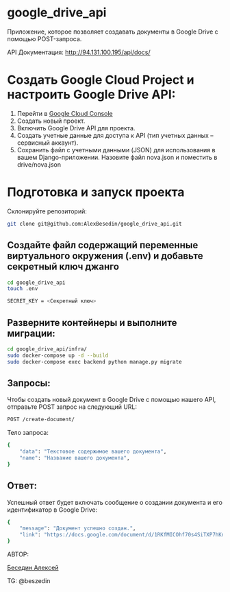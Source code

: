 # google_drive_api

Приложение, которое позволяет создавать документы в Google Drive с помощью POST-запроса.

API Документация: http://94.131.100.195/api/docs/

# Создать Google Cloud Project и настроить Google Drive API:

1. Перейти в [Google Cloud Console](https://console.cloud.google.com/)
2. Создать новый проект.
3. Включить Google Drive API для проекта.
4. Создать учетные данные для доступа к API (тип учетных данных – сервисный аккаунт).
5. Сохранить файл с учетными данными (JSON) для использования в вашем Django-приложении. Назовите файл nova.json и поместить в drive/nova.json

# Подготовка и запуск проекта

Склонируйте репозиторий:
```sh
git clone git@github.com:AlexBesedin/google_drive_api.git
```
## Создайте файл содержащий переменные виртуального окружения (.env) и добавьте секретный ключ джанго

```sh
cd google_drive_api
touch .env
```

```sh
SECRET_KEY = <Секретный ключ>
```
## Разверните контейнеры и выполните миграции:
```sh
cd google_drive_api/infra/
sudo docker-compose up -d --build
sudo docker-compose exec backend python manage.py migrate
```

## Запросы:
Чтобы создать новый документ в Google Drive с помощью нашего API, отправьте POST запрос на следующий URL:

```sh
POST /create-document/

```
Тело запроса:
```sh
{
    "data": "Текстовое содержимое вашего документа",
    "name": "Название вашего документа",
}

```
## Ответ:
Успешный ответ будет включать сообщение о создании документа и его идентификатор в Google Drive:
```sh
{
    "message": "Документ успешно создан.",
    "link": "https://docs.google.com/document/d/1RKfMICOhf70s4SiTXP7hKnAqVjX0v7DTqIuFkZpYfJ4"
}
```

АВТОР: 

[Беседин Алексей](https://github.com/AlexBesedin)

TG: @beszedin
